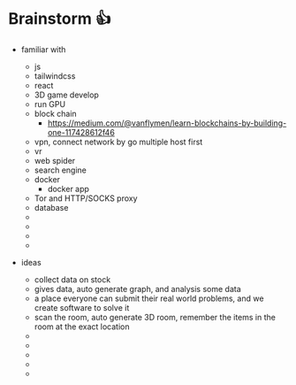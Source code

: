  # Brainstorm 👍
 - familiar with 
    - js
    - tailwindcss
    - react
    - 3D game develop
    - run GPU
    - block chain
        - https://medium.com/@vanflymen/learn-blockchains-by-building-one-117428612f46
    - vpn, connect network by go multiple host first
    - vr
    - web spider
    - search engine
    - docker
        - docker app
    - Tor and HTTP/SOCKS proxy
    - database
    - 
    - 
    - 
    - 

- ideas
    - collect data on stock
    - gives data, auto generate graph, and analysis some data
    - a place everyone can submit their real world problems, and we create software to solve it
    - scan the room, auto generate 3D room, remember the items in the room at the exact location
    - 
    - 
    - 
    - 
    - 